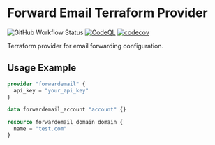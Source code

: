 # Forward Email Terraform Provider

![GitHub Workflow Status](https://img.shields.io/github/actions/workflow/status/abagayev/terraform-provider-forwardemail/ci.yml)
[![CodeQL](https://github.com/MichaelCurrin/badge-generator/workflows/CodeQL/badge.svg)](https://github.com/abagayev/terraform-provider-forwardemail/actions?query=workflow%3ACodeQL "Code quality workflow status")
[![codecov](https://codecov.io/gh/abagayev/terraform-provider-forwardemail/graph/badge.svg?token=R7pfHzQx3k)](https://codecov.io/gh/abagayev/terraform-provider-forwardemail)

Terraform provider for email forwarding configuration.

## Usage Example

```terraform
provider "forwardemail" {
  api_key = "your_api_key"
}

data forwardemail_account "account" {}

resource forwardemail_domain domain {
  name = "test.com"
}
```
